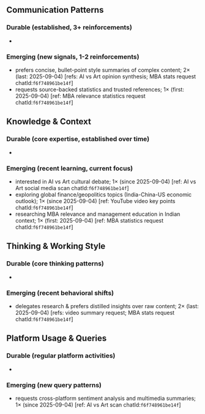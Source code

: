## Communication Patterns
### Durable (established, 3+ reinforcements)
- 

### Emerging (new signals, 1-2 reinforcements)
- prefers concise, bullet-point style summaries of complex content; 2× (last: 2025-09-04) [refs: AI vs Art opinion synthesis; MBA stats request chatId:`f6f748961be14f`]
- requests source-backed statistics and trusted references; 1× (first: 2025-09-04) [ref: MBA relevance statistics request chatId:`f6f748961be14f`]

## Knowledge & Context
### Durable (core expertise, established over time)
- 

### Emerging (recent learning, current focus)
- interested in AI vs Art cultural debate; 1× (since 2025-09-04) [ref: AI vs Art social media scan chatId:`f6f748961be14f`]
- exploring global finance/geopolitics topics (India-China-US economic outlook); 1× (since 2025-09-04) [ref: YouTube video key points chatId:`f6f748961be14f`]
- researching MBA relevance and management education in Indian context; 1× (first: 2025-09-04) [ref: MBA statistics request chatId:`f6f748961be14f`]

## Thinking & Working Style
### Durable (core thinking patterns)
- 

### Emerging (recent behavioral shifts)
- delegates research & prefers distilled insights over raw content; 2× (last: 2025-09-04) [refs: video summary request; MBA stats request chatId:`f6f748961be14f`]

## Platform Usage & Queries
### Durable (regular platform activities)
- 

### Emerging (new query patterns)
- requests cross-platform sentiment analysis and multimedia summaries; 1× (since 2025-09-04) [ref: AI vs Art scan chatId:`f6f748961be14f`]